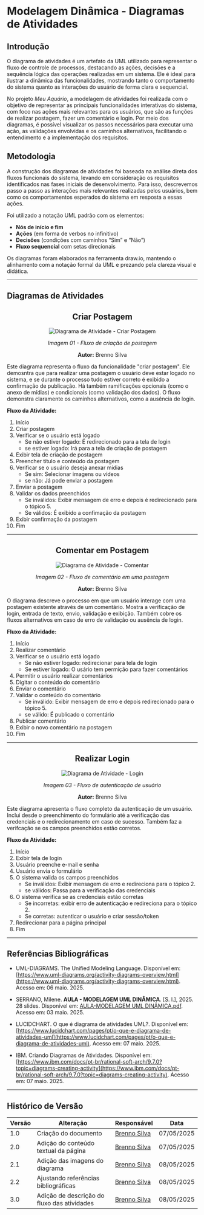 # Modelagem Dinâmica - Diagramas de Atividades

## Introdução

O diagrama de atividades é um artefato da UML utilizado para representar o fluxo de controle de processos, destacando as ações, decisões e a sequência lógica das operações realizadas em um sistema. Ele é ideal para ilustrar a dinâmica das funcionalidades, mostrando tanto o comportamento do sistema quanto as interações do usuário de forma clara e sequencial.

No projeto *Meu Aquário*, a modelagem de atividades foi realizada com o objetivo de representar as principais funcionalidades interativas do sistema, com foco nas ações mais relevantes para os usuários, que são as funções de realizar postagem, fazer um comentário e login. Por meio dos diagramas, é possível visualizar os passos necessários para executar uma ação, as validações envolvidas e os caminhos alternativos, facilitando o entendimento e a implementação dos requisitos.

## Metodologia

A construção dos diagramas de atividades foi baseada na análise direta dos fluxos funcionais do sistema, levando em consideração os requisitos identificados nas fases iniciais de desenvolvimento. Para isso, descrevemos passo a passo as interações mais relevantes realizadas pelos usuários, bem como os comportamentos esperados do sistema em resposta a essas ações.

Foi utilizado a notação UML padrão com os elementos:
- **Nós de início e fim**
- **Ações** (em forma de verbos no infinitivo)
- **Decisões** (condições com caminhos “Sim” e “Não”)
- **Fluxo sequencial** com setas direcionais

Os diagramas foram elaborados na ferramenta draw.io, mantendo o alinhamento com a notação formal da UML e prezando pela clareza visual e didática.

---

## Diagramas de Atividades

<h2 align="center">Criar Postagem</h2>

<div align="center">
    <img src="./assets/DiagramaAtividadePostagem.png" alt="Diagrama de Atividade - Criar Postagem">
</div>

<p align="center"><em>Imagem 01 - Fluxo de criação de postagem</em></p>
<p align="center"><strong>Autor:</strong> Brenno Silva</p>

Este diagrama representa o fluxo da funcionalidade "criar postagem". Ele demosntra que para realizar uma postagem o usuário deve estar logado no sistema, e se durante o processo tudo estiver correto é exibido a confirmação de publicação. Há também ramificações opcionais (como o anexo de mídias) e condicionais (como validação dos dados). O fluxo demonstra claramente os caminhos alternativos, como a ausência de login.

**Fluxo da Atividade:**

1. Início  
2. Criar postagem
3. Verificar se o usuário está logado
    - Se não estiver logado: É redirecionado para a tela de login
    - se estiver logado: Irá para a tela de criação de postagem   
4. Exibir tela de criação de postagem  
5. Preencher título e conteúdo da postagem  
6. Verificar se o usuário deseja anexar mídias  
    - Se sim: Selecionar imagens ou vídeos 
    - se não: Já pode enviar a postagem 
7. Enviar a postagem  
8. Validar os dados preenchidos  
    - Se inválidos: Exibir mensagem de erro e depois é redirecionado para o tópico 5.  
    - Se válidos: É exibido a confimação da postagem    
9. Exibir confirmação da postagem  
10. Fim

---

<h2 align="center">Comentar em Postagem</h2>

<div align="center">
    <img src="./assets/DiagramaAtividadeComentario.png" alt="Diagrama de Atividade - Comentar">
</div>

<p align="center"><em>Imagem 02 - Fluxo de comentário em uma postagem</em></p>
<p align="center"><strong>Autor:</strong> Brenno Silva</p>

O diagrama descreve o processo em que um usuário interage com uma postagem existente através de um comentário. Mostra a verificação de login, entrada de texto, envio, validação e exibição. Também cobre os fluxos alternativos em caso de erro de validação ou ausência de login.

**Fluxo da Atividade:**

1. Início
2. Realizar comentário
3. Verificar se o usuário está logado  
   - Se não estiver logado: redirecionar para tela de login 
   - Se estiver logado: O usário tem permição para fazer comentários
4. Permitir o usuário realizar comentários  
5. Digitar o conteúdo do comentário  
6. Enviar o comentário  
7. Validar o conteúdo do comentário  
   - Se inválido: Exibir mensagem de erro e depois redirecionado para o tópico 5.
   - se válido: É publicado o comentário
8. Publicar comentário  
9. Exibir o novo comentário na postagem  
10. Fim

---

<h2 align="center">Realizar Login</h2>

<div align="center">
    <img src="./assets/DiagramaAtividadeLogin.png" alt="Diagrama de Atividade - Login">
</div>

<p align="center"><em>Imagem 03 - Fluxo de autenticação de usuário</em></p>
<p align="center"><strong>Autor:</strong> Brenno Silva</p>

Este diagrama apresenta o fluxo completo da autenticação de um usuário. Inclui desde o preenchimento do formulário até a verificação das credenciais e o redirecionamento em caso de sucesso. Também faz a verifcação se os campos preenchidos estão corretos.

**Fluxo da Atividade:**

1. Início  
2. Exibir tela de login  
3. Usuário preenche e-mail e senha  
4. Usuário envia o formulário  
5. O sistema valida os campos preenchidos  
   - Se inválidos: Exibir mensagem de erro e redireciona para o tópico 2.
   - se válidos: Passa para a verificação das credenciais  
6. O sistema verifica se as credenciais estão corretas  
   - Se incorretas: exibir erro de autenticação e redireciona para o tópico 2. 
   - Se corretas: autenticar o usuário e criar sessão/token  
7. Redirecionar para a página principal  
8. Fim

---

## Referências Bibliográficas

- UML-DIAGRAMS. The Unified Modeling Language. Disponível em: [https://www.uml-diagrams.org/activity-diagrams-overview.html](https://www.uml-diagrams.org/activity-diagrams-overview.html). Acesso em: 06 maio. 2025.

- SERRANO, Milene. **AULA - MODELAGEM UML DINÂMICA**. [S. l.], 2025. 28 slides. Disponível em: [AULA-MODELAGEM UML DINÂMICA.pdf](https://aprender3.unb.br/pluginfile.php/3070938/mod_page/content/1/Arquitetura%20e%20Desenho%20de%20Software%20-%20Aula%20Modelagem%20UML%20Din%C3%A2mica%20-%20Profa.%20Milene.pdf). Acesso em:  03 maio. 2025.

- LUCIDCHART. O que é diagrama de atividades UML?. Disponível em: [https://www.lucidchart.com/pages/pt/o-que-e-diagrama-de-atividades-uml](https://www.lucidchart.com/pages/pt/o-que-e-diagrama-de-atividades-uml). Acesso em: 07 maio. 2025.

- IBM. Criando Diagramas de Atividades. Disponível em: [https://www.ibm.com/docs/pt-br/rational-soft-arch/9.7.0?topic=diagrams-creating-activity](https://www.ibm.com/docs/pt-br/rational-soft-arch/9.7.0?topic=diagrams-creating-activity). Acesso em: 07 maio. 2025.

---

## Histórico de Versão

| Versão | Alteração                                    | Responsável                                | Data       |
|--------|-----------------------------------------------|--------------------------------------------|------------|
| 1.0    | Criação do documento                          | [Brenno Silva](https://github.com/brenno-silva01) | 07/05/2025 |
| 2.0    | Adição do conteúdo textual da página    | [Brenno Silva](https://github.com/brenno-silva01) | 07/05/2025 |
| 2.1    | Adição das imagens do diagrama    | [Brenno Silva](https://github.com/brenno-silva01) | 08/05/2025 |
| 2.2    | Ajustando referências bibliográficas    | [Brenno Silva](https://github.com/brenno-silva01) | 08/05/2025 |
| 3.0    | Adição de descrição do fluxo das atividades    | [Brenno Silva](https://github.com/brenno-silva01) | 08/05/2025 |

